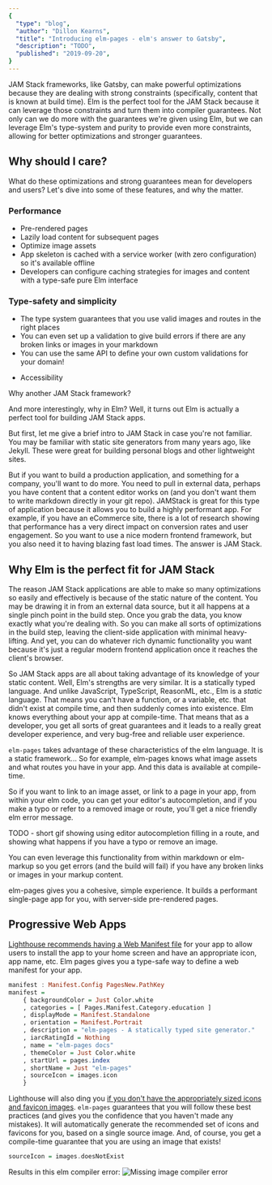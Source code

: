 ```yaml
---
{
  "type": "blog",
  "author": "Dillon Kearns",
  "title": "Introducing elm-pages - elm's answer to Gatsby",
  "description": "TODO",
  "published": "2019-09-20",
}
---
```


JAM Stack frameworks, like Gatsby, can make powerful optimizations because they are dealing with strong constraints (specifically, content that is known at build time). Elm is the perfect tool for the JAM Stack because it can leverage those constraints and turn them into compiler guarantees. Not only can we do more with the guarantees we're given using Elm, but we can leverage Elm's type-system and purity to provide even more constraints, allowing for better optimizations and stronger guarantees.

## Why should I care?

What do these optimizations and strong guarantees mean for developers and users? Let's dive into some of these features, and why the matter.

### Performance

- Pre-rendered pages
- Lazily load content for subsequent pages
- Optimize image assets
- App skeleton is cached with a service worker (with zero configuration) so it's available offline
- Developers can configure caching strategies for images and content with a type-safe pure Elm interface

### Type-safety and simplicity

- The type system guarantees that you use valid images and routes in the right places
- You can even set up a validation to give build errors if there are any broken links or images in your markdown
- You can use the same API to define your own custom validations for your domain!

* Accessibility

Why another JAM Stack framework?

And more interestingly, why in Elm? Well, it turns out Elm is actually a perfect tool for building JAM Stack apps.

But first, let me give a brief intro to JAM Stack in case you're not familiar. You may be familiar with static site generators from many years ago, like Jekyll. These were great for building personal blogs and other lightweight sites.

But if you want to build a production application, and something for a company, you'll want to do more. You need to pull in external data, perhaps you have content that a content editor works on (and you don't want them to write markdown directly in your git repo). JAMStack is great for this type of application because it allows you to build a highly performant app. For example, if you have an eCommerce site, there is a lot of research showing that performance has a very direct impact on conversion rates and user engagement. So you want to use a nice modern frontend framework, but you also need it to having blazing fast load times. The answer is JAM Stack.

## Why Elm is the perfect fit for JAM Stack

The reason JAM Stack applications are able to make so many optimizations so easily and effectively is because of the static nature of the content. You may be drawing it in from an external data source, but it all happens at a single pinch point in the build step. Once you grab the data, you know exactly what you're dealing with. So you can make all sorts of optimizations in the build step, leaving the client-side application with minimal heavy-lifting. And yet, you can do whatever rich dynamic functionality you want because it's just a regular modern frontend application once it reaches the client's browser.

So JAM Stack apps are all about taking advantage of its knowledge of your static content. Well, Elm's strengths are very similar. It is a statically typed language. And unlike JavaScript, TypeScript, ReasonML, etc., Elm is a _static_ language. That means you can't have a function, or a variable, etc. that didn't exist at compile time, and then suddenly comes into existence. Elm knows everything about your app at compile-time. That means that as a developer, you get all sorts of great guarantees and it leads to a really great developer experience, and very bug-free and reliable user experience.

`elm-pages` takes advantage of these characteristics of the elm language. It is a static framework... So for example, elm-pages knows what image assets and what routes you have in your app. And this data is available at compile-time.

So if you want to link to an image asset, or link to a page in your app, from within your elm code, you can get your editor's autocompletion, and if you make a typo or refer to a removed image or route, you'll get a nice friendly elm error message.

TODO - short gif showing using editor autocompletion filling in a route, and showing what happens if you have a typo or remove an image.

You can even leverage this functionality from within markdown or elm-markup so you get errors (and the build will fail) if you have any broken links or images in your markup content.

elm-pages gives you a cohesive, simple experience. It builds a performant single-page app for you, with server-side pre-rendered pages.

## Progressive Web Apps

[Lighthouse recommends having a Web Manifest file](https://developers.google.com/web/tools/lighthouse/audits/manifest-exists) for your app to allow users to install the app to your home screen and have an appropriate icon, app name, etc.
Elm pages gives you a type-safe way to define a web manifest for your app.

```haskell
manifest : Manifest.Config PagesNew.PathKey
manifest =
    { backgroundColor = Just Color.white
    , categories = [ Pages.Manifest.Category.education ]
    , displayMode = Manifest.Standalone
    , orientation = Manifest.Portrait
    , description = "elm-pages - A statically typed site generator."
    , iarcRatingId = Nothing
    , name = "elm-pages docs"
    , themeColor = Just Color.white
    , startUrl = pages.index
    , shortName = Just "elm-pages"
    , sourceIcon = images.icon
    }
```

Lighthouse will also ding you [if you don't have the appropriately sized icons and favicon images](https://developers.google.com/web/tools/lighthouse/audits/manifest-contains-192px-icon). `elm-pages` guarantees that you will follow these best practices (and gives you the confidence that you haven't made any mistakes). It will automatically generate the recommended set of icons and favicons for you, based on a single source image. And, of course, you get a compile-time guarantee that you are using an image that exists!

```haskell
sourceIcon = images.doesNotExist
```

Results in this elm compiler error:
![Missing image compiler error](/images/compiler-error.png)
